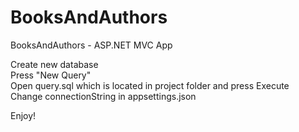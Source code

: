 # BooksAndAuthors
BooksAndAuthors - ASP.NET MVC App

Create new database<br/>
Press "New Query" <br/>
Open query.sql which is located in project folder and press Execute<br/>
Change connectionString in appsettings.json<br/>

Enjoy!
